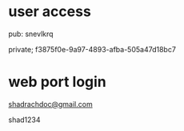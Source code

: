 # user access 

pub: snevlkrq


private; f3875f0e-9a97-4893-afba-505a47d18bc7

# web port login 

shadrachdoc@gmail.com

shad1234
